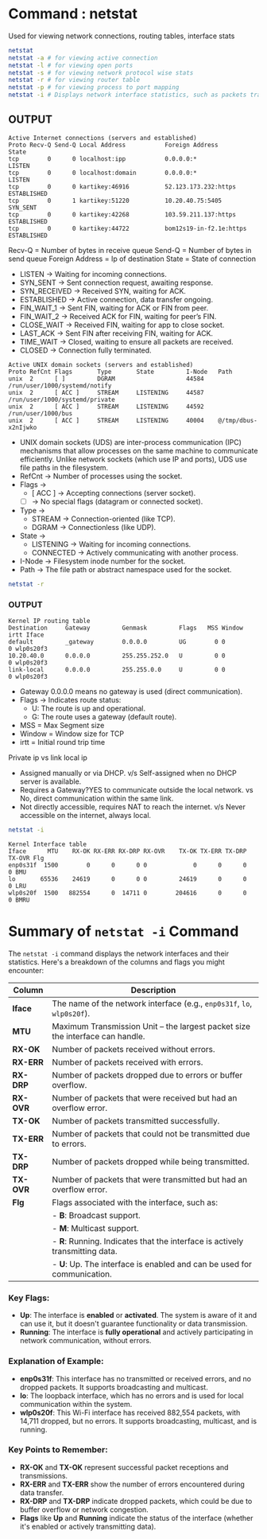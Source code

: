 # Command : netstat 

Used for viewing network connections, routing tables, interface stats

```bash
netstat
netstat -a # for viewing active connection
netstat -l # for viewing open ports
netstat -s # for viewing network protocol wise stats
netstat -r # for viewing router table
netstat -p # for viewing process to port mapping
netstat -i # Displays network interface statistics, such as packets transmitted and received. useful for identifying issues like packet loss.

```

## OUTPUT 

```
Active Internet connections (servers and established)
Proto Recv-Q Send-Q Local Address           Foreign Address         State      
tcp        0      0 localhost:ipp           0.0.0.0:*               LISTEN     
tcp        0      0 localhost:domain        0.0.0.0:*               LISTEN     
tcp        0      0 kartikey:46916          52.123.173.232:https    ESTABLISHED
tcp        0      1 kartikey:51220          10.20.40.75:5405        SYN_SENT   
tcp        0      0 kartikey:42268          103.59.211.137:https    ESTABLISHED
tcp        0      0 kartikey:44722          bom12s19-in-f2.1e:https ESTABLISHED
```

Recv-Q = Number of bytes in receive queue
Send-Q = Number of bytes in send queue
Foreign Address = Ip of destination
State = State of connection

- LISTEN → Waiting for incoming connections.
- SYN_SENT → Sent connection request, awaiting response.
- SYN_RECEIVED → Received SYN, waiting for ACK.
- ESTABLISHED → Active connection, data transfer ongoing.
- FIN_WAIT_1 → Sent FIN, waiting for ACK or FIN from peer.
- FIN_WAIT_2 → Received ACK for FIN, waiting for peer’s FIN.
- CLOSE_WAIT → Received FIN, waiting for app to close socket.
- LAST_ACK → Sent FIN after receiving FIN, waiting for ACK.
- TIME_WAIT → Closed, waiting to ensure all packets are received.
- CLOSED → Connection fully terminated.

```
Active UNIX domain sockets (servers and established)
Proto RefCnt Flags       Type       State         I-Node   Path
unix  2      [ ]         DGRAM                    44584    /run/user/1000/systemd/notify
unix  2      [ ACC ]     STREAM     LISTENING     44587    /run/user/1000/systemd/private
unix  2      [ ACC ]     STREAM     LISTENING     44592    /run/user/1000/bus
unix  2      [ ACC ]     STREAM     LISTENING     40004    @/tmp/dbus-x2nIjwko
```


- UNIX domain sockets (UDS) are inter-process communication (IPC) mechanisms that allow processes on the same machine to communicate efficiently. Unlike network sockets (which use IP and ports), UDS use file paths in the filesystem.
- RefCnt → Number of processes using the socket.
- Flags →
  - [ ACC ] → Accepting connections (server socket).
  - [ ] → No special flags (datagram or connected socket).
- Type →
    - STREAM → Connection-oriented (like TCP).
    - DGRAM → Connectionless (like UDP).
- State →
    - LISTENING → Waiting for incoming connections.
    - CONNECTED → Actively communicating with another process.
- I-Node → Filesystem inode number for the socket.
- Path → The file path or abstract namespace used for the socket.

```bash
netstat -r
```

### OUTPUT 

```
Kernel IP routing table
Destination     Gateway         Genmask         Flags   MSS Window  irtt Iface
default         _gateway        0.0.0.0         UG        0 0          0 wlp0s20f3
10.20.40.0      0.0.0.0         255.255.252.0   U         0 0          0 wlp0s20f3
link-local      0.0.0.0         255.255.0.0     U         0 0          0 wlp0s20f3
```

- Gateway 0.0.0.0 means no gateway is used (direct communication).
- Flags → Indicates route status:
    - U: The route is up and operational.
    - G: The route uses a gateway (default route).
- MSS = Max Segment size 
- Window = Window size for TCP
- irtt = Initial round trip time


Private ip vs link local ip
- Assigned manually or via DHCP.	v/s  Self-assigned when no DHCP server is available.
- Requires a Gateway?YES to communicate outside the local network.	vs No, direct communication within the same link.
- Not directly accessible, requires NAT to reach the internet. v/s	Never accessible on the internet, always local.


```bash
netstat -i
```

```
Kernel Interface table
Iface      MTU    RX-OK RX-ERR RX-DRP RX-OVR    TX-OK TX-ERR TX-DRP TX-OVR Flg
enp0s31f  1500        0      0      0 0             0      0      0      0 BMU
lo       65536    24619      0      0 0         24619      0      0      0 LRU
wlp0s20f  1500   882554      0  14711 0        204616      0      0      0 BMRU
```

# Summary of `netstat -i` Command

The `netstat -i` command displays the network interfaces and their statistics. Here's a breakdown of the columns and flags you might encounter:

| **Column**   | **Description**                                                                 |
|--------------|---------------------------------------------------------------------------------|
| **Iface**    | The name of the network interface (e.g., `enp0s31f`, `lo`, `wlp0s20f`).         |
| **MTU**      | Maximum Transmission Unit – the largest packet size the interface can handle.  |
| **RX-OK**    | Number of packets received without errors.                                      |
| **RX-ERR**   | Number of packets received with errors.                                         |
| **RX-DRP**   | Number of packets dropped due to errors or buffer overflow.                     |
| **RX-OVR**   | Number of packets that were received but had an overflow error.                 |
| **TX-OK**    | Number of packets transmitted successfully.                                     |
| **TX-ERR**   | Number of packets that could not be transmitted due to errors.                  |
| **TX-DRP**   | Number of packets dropped while being transmitted.                              |
| **TX-OVR**   | Number of packets that were transmitted but had an overflow error.             |
| **Flg**      | Flags associated with the interface, such as:                                   |
|              | - **B**: Broadcast support.                                                     |
|              | - **M**: Multicast support.                                                     |
|              | - **R**: Running. Indicates that the interface is actively transmitting data.   |
|              | - **U**: Up. The interface is enabled and can be used for communication.       |

### Key Flags:
- **Up**: The interface is **enabled** or **activated**. The system is aware of it and can use it, but it doesn't guarantee functionality or data transmission.
- **Running**: The interface is **fully operational** and actively participating in network communication, without errors.



### Explanation of Example:

- **enp0s31f**: This interface has no transmitted or received errors, and no dropped packets. It supports broadcasting and multicast.
- **lo**: The loopback interface, which has no errors and is used for local communication within the system.
- **wlp0s20f**: This Wi-Fi interface has received 882,554 packets, with 14,711 dropped, but no errors. It supports broadcasting, multicast, and is running.

### Key Points to Remember:
- **RX-OK** and **TX-OK** represent successful packet receptions and transmissions.
- **RX-ERR** and **TX-ERR** show the number of errors encountered during data transfer.
- **RX-DRP** and **TX-DRP** indicate dropped packets, which could be due to buffer overflow or network congestion.
- **Flags** like **Up** and **Running** indicate the status of the interface (whether it's enabled or actively transmitting data).

